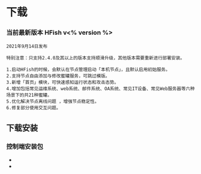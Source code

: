 # 下载

### 当前最新版本 HFish v<% version %>

```wiki
2021年9月14日发布

特别注意：只支持2.4.0及其以上的版本支持顺滑升级，其他版本需要重新进行部署安装。

1.启动HFish的时候，会默认在节点管理启动「本机节点」，且默认启用初始服务。
2.支持节点自由添加与修改蜜罐服务，可跳过模版。
3.新增「首页」模块，可快速感知运行状态和攻击态势。
4.增加包括常见运维系统、web系统、邮件系统、OA系统、常见IT设备、常见Web服务器等六种场景下的共21种蜜罐。
5.优化解决节点离线问题 ，增强节点稳定性。
6.修复部分使用交互问题。
```


## 下载安装

### 控制端安装包

- 
- 

